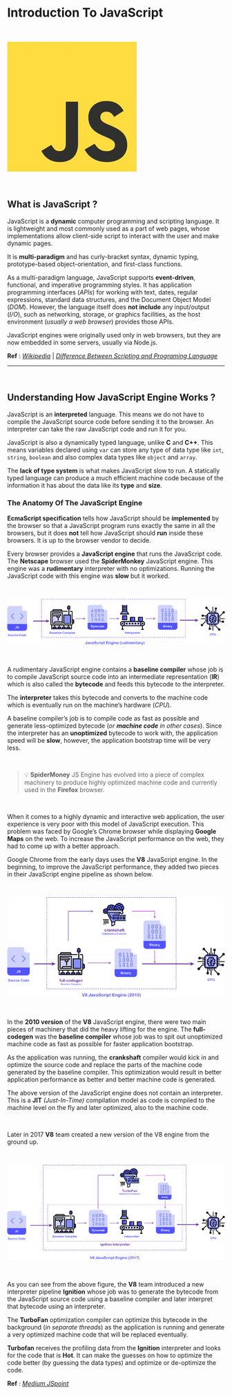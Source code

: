 # Introduction To JavaScript

<br />

![Introduction to JavaScript.](images/intro_to_js_0.png "Introduction to JavaScript.")

<br />

## What is JavaScript ?
JavaScript is a **dynamic** computer programming and scripting language. It is lightweight and most commonly used as a part of web pages, whose implementations allow client-side script to interact with the user and make dynamic pages.

It is **multi-paradigm** and has curly-bracket syntax, dynamic typing, prototype-based object-orientation, and first-class functions.

As a multi-paradigm language, JavaScript supports **event-driven**, functional, and imperative programming styles. It has application programming interfaces (*APIs*) for working with text, dates, regular expressions, standard data structures, and the Document Object Model (*DOM*). However, the language itself does **not include** any input/output (*I/O*), such as networking, storage, or graphics facilities, as the host environment (*usually a web browser*) provides those APIs.

JavaScript engines were originally used only in web browsers, but they are now embedded in some servers, usually via Node.js. 

**Ref** : *[Wikipedia](https://en.wikipedia.org/wiki/JavaScript)* | *[Difference Between Scripting and Programing Language](https://www.geeksforgeeks.org/whats-the-difference-between-scripting-and-programming-languages/)*


---
<br />

## Understanding How JavaScript Engine Works ?
JavaScript is an **interpreted** language. This means we do not have to compile the JavaScript source code before sending it to the browser. An interpreter can take the raw JavaScript code and run it for you.

JavaScript is also a dynamically typed language, unlike **C** and **C++**. This means variables declared using `var` can store any type of data type like `int`, `string`, `boolean` and also complex data types like `object` and `array`.

The **lack of type system** is what makes JavaScript slow to run. A statically typed language can produce a much efficient machine code because of the information it has about the data like its **type** and **size**.

### The Anatomy Of The JavaScript Engine
**EcmaScript specification** tells how JavaScript should be **implemented** by the browser so that a JavaScript program runs exactly the same in all the browsers, but it does **not** tell how JavaScript should **run** inside these browsers. It is up to the browser vendor to decide.

Every browser provides a **JavaScript engine** that runs the JavaScript code. The **Netscape** browser used the **SpiderMonkey** JavaScript engine. This engine was a **rudimentary** interpreter with no optimizations. Running the JavaScript code with this engine was **slow** but it worked.

<br />

![SpiderMonkey JavaScript engine.](images/intro_to_js_1.png "SpiderMonkey JavaScript engine.")

<br />

A rudimentary JavaScript engine contains a **baseline compiler** whose job is to compile JavaScript source code into an intermediate representation (**IR**) which is also called the **bytecode** and feeds this bytecode to the interpreter.

The **interpreter** takes this bytecode and converts to the machine code which is eventually run on the machine’s hardware (*CPU*).

A baseline compiler’s job is to compile code as fast as possible and generate less-optimized bytecode (*or **machine code** in other cases*). Since the interpreter has an **unoptimized** bytecode to work with, the application speed will be **slow**, however, the application bootstrap time will be very less.

<br/>

> 💡 **SpiderMoney** JS Engine has evolved into a piece of complex machinery to produce highly optimized machine code and currently used in the **Firefox** browser. 

<br />

When it comes to a highly dynamic and interactive web application, the user experience is very poor with this model of JavaScript execution. This problem was faced by Google’s Chrome browser while displaying **Google Maps** on the web. To increase the JavaScript performance on the web, they had to come up with a better approach.

Google Chrome from the early days uses the **V8** JavaScript engine. In the beginning, to improve the JavaScript performance, they added two pieces in their JavaScript engine pipeline as shown below.

<br />

![Chrome's V8 JavaScript engine.](images/intro_to_js_2.png "Chrome's V8 JavaScript engine.")

<br />

In the **2010 version** of the **V8** JavaScript engine, there were two main pieces of machinery that did the heavy lifting for the engine. The **full-codegen** was the **baseline compiler** whose job was to spit out unoptimized machine code as fast as possible for faster application bootstrap.

As the application was running, the **crankshaft** compiler would kick in and optimize the source code and replace the parts of the machine code generated by the baseline compiler. This optimization would result in better application performance as better and better machine code is generated.

The above version of the JavaScript engine does not contain an interpreter. This is a **JIT** *(Just-In-Time)* compilation model as code is compiled to the machine level on the fly and later optimized, also to the machine code.

<br />

Later in 2017 **V8** team created a new version of the V8 engine from the ground up.

<br />

![Chrome's 2017 V8 JavaScript engine version.](images/intro_to_js_3.png "Chrome's 2017 V8 JavaScript engine version.")

<br />

As you can see from the above figure, the **V8** team introduced a new interpreter pipeline **Ignition** whose job was to generate the bytecode from the JavaScript source code using a baseline compiler and later interpret that bytecode using an interpreter.

The **TurboFan** optimization compiler can optimize this bytecode in the background (*in separate threads*) as the application is running and generate a very optimized machine code that will be replaced eventually.

**Turbofan** receives the profiling data from the **Ignition** interpreter and looks for the code that is **Hot**. It can make the guesses on how to optimize the code better (by guessing the data types) and optimize or de-optimize the code.

**Ref** : *[Medium JSpoint](https://medium.com/jspoint/how-javascript-works-in-browser-and-node-ab7d0d09ac2f)* 